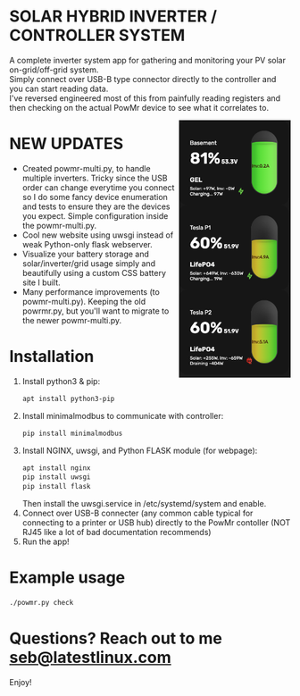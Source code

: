 # SOLAR HYBRID INVERTER / CONTROLLER SYSTEM
A complete inverter system app for gathering and monitoring your PV solar on-grid/off-grid system.  
Simply connect over USB-B type connector directly to the controller and you can start reading data.  
I've reversed engineered most of this from painfully reading registers and then checking on the actual PowMr device to see what it correlates to.

<img width="200" align="right" src="www/solar_screenshot.png" />

# NEW UPDATES
- Created powmr-multi.py, to handle multiple inverters.  Tricky since the USB order can change everytime you connect so I do some fancy device enumeration and tests to ensure they are the devices you expect.  Simple configuration inside the powmr-multi.py.
- Cool new website using uwsgi instead of weak Python-only flask webserver.
- Visualize your battery storage and solar/inverter/grid usage simply and beautifully using a custom CSS battery site I built.
- Many performance improvements (to powmr-multi.py). Keeping the old powrmr.py, but you'll want to migrate to the newer powmr-multi.py.

# Installation
1. Install python3 & pip:
    ```bash
    apt install python3-pip
    ```
2. Install minimalmodbus to communicate with controller:
   ```bash
   pip install minimalmodbus
   ```
3. Install NGINX, uwsgi, and Python FLASK module (for webpage):
   ```bash
   apt install nginx
   pip install uwsgi
   pip install flask
   ```
   Then install the uwsgi.service in /etc/systemd/system and enable.
4. Connect over USB-B connecter (any common cable typical for connecting to a printer or USB hub) directly to the PowMr contoller (NOT RJ45 like a lot of bad documentation recommends)
5. Run the app!

# Example usage
```bash
./powmr.py check
```

# Questions?  Reach out to me seb@latestlinux.com
Enjoy!
